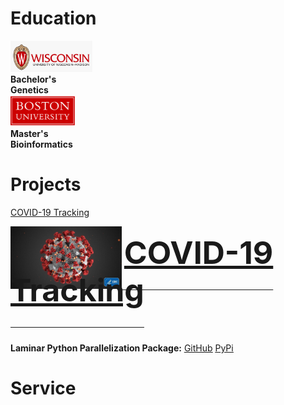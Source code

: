# Education
<div id="wrapper">
  <div id="first">
    <img src="https://github.com/dgellerup/dgellerup.github.io/blob/master/assets/images/uw-madison.png?raw=true" alt="UW-Madison" style="height:50px;"><br>
    <strong>Bachelor's</strong><br>
    <strong>Genetics</strong>
  </div>
  <div id="second">
    <img src="https://github.com/dgellerup/dgellerup.github.io/blob/master/assets/images/bu.png?raw=true" alt="BU" style="height:50px;"><br>
    <strong>Master's</strong><br>
    <strong>Bioinformatics</strong>
  </div>
</div>

# Projects
[COVID-19 Tracking](https://dgellerup.github.io/covid-19-data/)  

<a href="https://dgellerup.github.io/covid-19-data">
  <img src="https://github.com/dgellerup/dgellerup.github.io/blob/master/assets/images/covid.jpg?raw=true" alt="COVID-19" style="height:100px;">
  <strong style="font-size:50px;position:relative;bottom:40px;"><u>COVID-19 Tracking</u></strong>
</a>

<strong>Laminar Python Parallelization Package:</strong>
<a href="https://github.com/dgellerup/laminar"><u>GitHub</u></a>
<a href="https://pypi.org/project/laminar/"><u>PyPi</u></a>

# Service
<div data-iframe-width="150" data-iframe-height="270" data-share-badge-id="e95ea9fd-c57d-4ed8-858a-d253655af63e" data-share-badge-host="https://www.youracclaim.com"></div>
<script type="text/javascript" async src="//cdn.youracclaim.com/assets/utilities/embed.js"></script>
